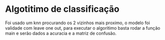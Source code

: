 # Algotitimo de classificação
Foi usado um knn procurando os 2 vizinhos mais proximo, o modelo foi validade com leave one out, para executar o algoritimo basta rodar a função main e serão dados a acuracia e a matriz de confusão.